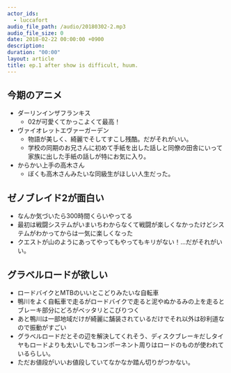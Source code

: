 ```yaml
---
actor_ids:
  - luccafort
audio_file_path: /audio/20180302-2.mp3
audio_file_size: 0
date: 2018-02-22 00:00:00 +0900
description: 
duration: "00:00"
layout: article
title: ep.1 after show is difficult, huum.
---
```


## 今期のアニメ

- ダーリンインザフランキス
  - 02が可愛くてかっこよくて最高！
- ヴァイオレットエヴァーガーデン
  - 物語が美しく、綺麗でそしてすこし残酷。だがそれがいい。
  - 学校の同期のお兄さんに初めて手紙を出した話しと同僚の田舎にいって家族に出した手紙の話しが特にお気に入り。
- からかい上手の高木さん
  - ぼくも高木さんみたいな同級生がほしい人生だった。

## ゼノブレイド2が面白い

- なんか気づいたら300時間くらいやってる
- 最初は戦闘システムがいまいちわからなくて戦闘が楽しくなかったけどシステムがわかってからは一気に楽しくなった
- クエストが山のようにあってやってもやってもキリがない！…だがそれがいい。

## グラベルロードが欲しい
- ロードバイクとMTBのいいとこどりみたいな自転車
- 鴨川をよく自転車で走るがロードバイクで走ると泥やぬかるみの上を走るとブレーキ部分にどろがベッタリとこびりつく
- あと鴨川は一部地域だけが綺麗に舗装されているだけでそれ以外は砂利道なので振動がすごい
- グラベルロードだとその辺を解決してくれそう、ディスクブレーキだしタイヤもロードよりも太いしでもコンポーネント周りはロードのものが使われているらしい。
- ただお値段がいいお値段していてなかなか踏ん切りがつかない。
